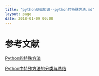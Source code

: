```yaml
---
title: "python基础知识--python的特殊方法.md"
layout: page
date: 2018-01-09 00:00
---
```


# 参考文献
[Python的特殊方法](https://www.jianshu.com/p/c50e3e7394dd)

[Python中特殊方法的分类与总结](https://blog.csdn.net/Airuio/article/details/80417569)